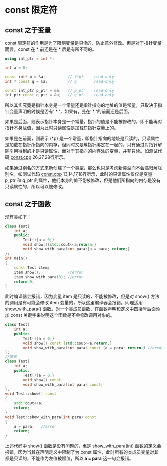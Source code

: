 # const 限定符
## const 之于变量
const 限定符的作用是为了限制变量是只读的，防止意外修改。但是对于指针变量而言，const 在 \* 前还是在 \* 后是有所不同的。
```c++
using int_ptr = int *;

int a = 8;

const int* p = &a;          // (*p)     read-only
int * const q = &a;         // q        read-only

const int_ptr p_ptr = &a;   // p_ptr    read-only
int_ptr const q_ptr = &a;   // q_ptr    read-only
```
所以其实究竟是指针本身是一个常量还是指针指向的地址的值是常量，只取决于指针变量声明的时候是否有‘ * ’，如果有，是在‘ * ’的前面还是后面。

如果是后面，则表示指针本身是一个常量，指针的值是不能被修改的，即不能再对指针本身赋值，因为此时只读属性是加载在指针变量上的。

如果是在前面，则表示 (*p) 是一个常量，即指针指向的地址是只读的，只读属性是加载在指针所指向的内存，但同时又是与指针绑定在一起的，只有通过对指针解除引用得到的才是只读属性，而对于其指向的内存处的变量，并非只读。如测试代码 [const.cpp](../src/const.cpp) 26,27,28行所示。

如果通过别名的方式来新创建了一个类型，那么也只是考虑新类型而不会递归解除别名，如测试代码 [const.cpp](../src/const.cpp) 13,14,17,18行所示，此时的只读属性仅仅是变量 p_ptr 和 q_ptr 的属性，他们本身的值不能被修改，但是他们所指向的内存是没有只读属性的，所以可以被修改。

## const 之于函数
现有类如下：
```c++
class Test{
    int a;
    public:
        Test(){a = 0;}
        void show(){std::cout<<a;return;}
        void show_with_para(int para){a = para; return;}
};
int main()
{
    const Test item;
    item.show();            //error
    item.show_with_para(3); //error
    return 0;
}
```
此时编译器会报错，因为变量 item 是只读的，不能被修改，但是对 show() 方法的调用是有可能会修改 item 变量的，所以这里编译器会报错。同理适用 show_with_para() 函数。对一个类成员函数，在函数声明和定义中圆括号后面添加 const 关键字来说明这个函数是不会修改调用对象的。
```c++
class Test{
    int a;
    public:
        Test(){a = 0;}
        void show() const {std::cout<<a;return;}
        void show_with_para(int para) const {a = para; return;} //error
};
//或者
class Test{
    int a;
    public:
        Test(){a = 0;}
        void show() const;
        void show_with_para(int para) const;
};
void Test::show() const
{
    std::cout<<a;
    return;
}
void Test::show_with_para(int para) const
{
    a = para;   //error
    return;
}
```
上述代码中 show() 函数是没有问题的，但是 show_with_para(int) 函数的定义会报错，因为当其在声明定义中限制了为 const 属性，此时所有的类成员变量对其都是只读的，不能作为左值被赋值，所以 **a = para** 这一句会报错。